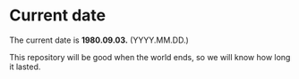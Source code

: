 # Current date

The current date is **1980.09.03.** (YYYY.MM.DD.)

This repository will be good when the world ends, so we will know how long it lasted.